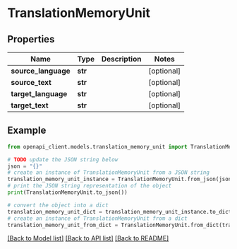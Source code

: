 # TranslationMemoryUnit


## Properties

Name | Type | Description | Notes
------------ | ------------- | ------------- | -------------
**source_language** | **str** |  | [optional] 
**source_text** | **str** |  | [optional] 
**target_language** | **str** |  | [optional] 
**target_text** | **str** |  | [optional] 

## Example

```python
from openapi_client.models.translation_memory_unit import TranslationMemoryUnit

# TODO update the JSON string below
json = "{}"
# create an instance of TranslationMemoryUnit from a JSON string
translation_memory_unit_instance = TranslationMemoryUnit.from_json(json)
# print the JSON string representation of the object
print(TranslationMemoryUnit.to_json())

# convert the object into a dict
translation_memory_unit_dict = translation_memory_unit_instance.to_dict()
# create an instance of TranslationMemoryUnit from a dict
translation_memory_unit_from_dict = TranslationMemoryUnit.from_dict(translation_memory_unit_dict)
```
[[Back to Model list]](../README.md#documentation-for-models) [[Back to API list]](../README.md#documentation-for-api-endpoints) [[Back to README]](../README.md)


